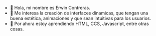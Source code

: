 - 👋 Hola, mi nombre es Erwin Contreras.
- 👀 Me interesa la creación de interfaces dinamicas, que tengan una buena estética, animaciones y que sean intuitivas para los usuarios.
- 🌱 Por ahora estoy aprendiendo HTML, CCS, Javascript, entre otras cosas.

<!---
erwin-cc/erwin-cc is a ✨ special ✨ repository because its `README.md` (this file) appears on your GitHub profile.
You can click the Preview link to take a look at your changes.
--->

